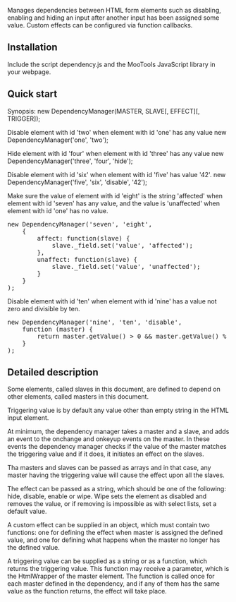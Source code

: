 Manages dependencies between HTML form elements such as disabling, enabling and hiding an input after
another input has been assigned some value. Custom effects can be configured via
function callbacks.

Installation
--------------------
Include the script dependency.js and the MooTools JavaScript library in your webpage.

Quick start
-----------
Synopsis:
new DependencyManager(MASTER, SLAVE[, EFFECT][, TRIGGER]);

Disable element with id 'two' when element with id 'one' has any value
new DependencyManager('one', 'two');

Hide element with id 'four' when element with id 'three' has any value
new DependencyManager('three', 'four', 'hide');

Disable element with id 'six' when element with id 'five' has value '42'.
new DependencyManager('five', 'six', 'disable', '42');

Make sure the value of element with id 'eight' is the string 'affected' when element with id
'seven' has any value, and the value is 'unaffected' when element with id 'one' has no
value.      
<pre>
new DependencyManager('seven', 'eight', 
    { 
        affect: function(slave) {
            slave._field.set('value', 'affected');
        },
        unaffect: function(slave) {
            slave._field.set('value', 'unaffected');
        }
    }
);
</pre>

Disable element with id 'ten' when element with id 'nine' has a
value not zero and divisible by ten.
<pre>
new DependencyManager('nine', 'ten', 'disable',
    function (master) {
        return master.getValue() > 0 && master.getValue() % 10 === 0;
    }
);
</pre>

Detailed description
--------------------
Some elements, called slaves in this document, are defined to depend on other elements, called masters in this document.

Triggering value is by default any value other than empty string in the HTML input element.

At minimum, the dependency manager takes a master and a slave, and adds an event to the onchange and onkeyup events on the master. In these events the dependency manager checks if the value of the master matches the triggering value and if it does, it initiates an effect on the slaves.

Tha masters and slaves can be passed as arrays and in that case, any master having the triggering value will cause the effect upon all the slaves.

The effect can be passed as a string, which should be one of the following: hide, disable, enable or wipe. Wipe sets the element as disabled and removes the value, or if removing is impossible as with select lists, set a default value. 

A custom effect can be supplied in an object, which must contain two functions: one for defining the effect when master is assigned the defined value, and one for defining what happens when the master no longer has the defined value.

A triggering value can be supplied as a string or as a function, which returns the triggering value. This function may receive a parameter, which is the HtmlWrapper of the master element. The function is called once for each master defined in the dependency, and if any of them has the same value as the function returns, the effect will take place.
